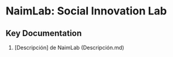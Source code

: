 # NaimLab: Social Innovation Lab
## Key Documentation

1. [Descripción] de NaimLab (Descripción.md)
